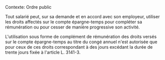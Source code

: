 Contexte: Ordre public

Tout salarié peut, sur sa demande et en accord avec son employeur, utiliser les droits affectés sur le compte épargne-temps pour compléter sa rémunération ou pour cesser de manière progressive son activité.

L'utilisation sous forme de complément de rémunération des droits versés sur le compte épargne-temps au titre du congé annuel n'est autorisée que pour ceux de ces droits correspondant à des jours excédant la durée de trente jours fixée à l'article L. 3141-3.